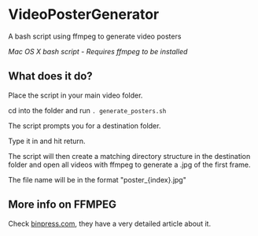 # VideoPosterGenerator
A bash script using ffmpeg to generate video posters

*Mac OS X bash script - Requires ffmpeg to be installed*

## What does it do?
Place the script in your main video folder.

cd into the folder and run `. generate_posters.sh`

The script prompts you for a destination folder.

Type it in and hit return.

The script will then create a matching directory structure in the destination folder and open all videos with ffmpeg to generate a .jpg of the first frame.

The file name will be in the format "poster_{index}.jpg"

## More info on FFMPEG
Check [binpress.com](https://www.binpress.com/tutorial/how-to-generate-video-previews-with-ffmpeg/138), they have a very detailed article about it.

